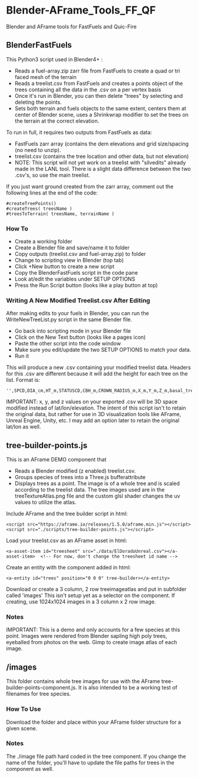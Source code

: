 # **Blender-AFrame_Tools_FF_QF**
Blender and AFrame tools for FastFuels and Quic-Fire

## **BlenderFastFuels**
This Python3 script used in Blender4+ :
- Reads a fuel-array.zip zarr file from FastFuels to create a quad or tri faced mesh of the terrain
- Reads a treelist.csv from FastFuels and creates a points object of the trees containing all the data in the .csv on a per vertex basis
- Once it's run in Blender, you can then delete "trees" by selecting and deleting the points.
- Sets both terrain and fuels objects to the same extent, centers them at center of Blender scene, uses a Shrinkwrap modifier to set the trees on the terrain at the correct elevation.
 
To run in full, it requires two outputs from FastFuels as data:
- FastFuels zarr array (contains the dem elevations and grid size/spacing (no need to unzip).
- treelist.csv (contains the tree location and other data, but not elevation)
- NOTE: This script will not yet work on a treelist with "silvedits" already made in the LANL tool.  There is a slight data difference between the two .csv's, so use the main treelist.

If you just want ground created from the zarr array, comment out the following lines at the end of the code:
```
#createTreePoints()
#createTrees( treesName )
#treesToTerrain( treesName, terrainName )
```
### How To
+ Create a working folder
+ Create a Blender file and save/name it to folder
+ Copy outputs (treelist.csv and fuel-array.zip) to folder
+ Change to scripting view in Blender (top tab)
+ Click +New button to create a new script
+ Copy the BlenderFastFuels script in the code pane
+ Look at/edit the variables under SETUP OPTIONS
+ Press the Run Script button (looks like a play button at top)

### Writing A New Modified Treelist.csv After Editing
After making edits to your fuels in Blender, you can run the WriteNewTreeList.py script in the same Blender file.
+ Go back into scripting mode in your Blender file
+ Click on the New Text button (looks like a pages icon)
+ Paste the other script into the code window
+ Make sure you edit/update the two SETUP OPTIONS to match your data.
+ Run it

This will produce a new .csv containing your modified treelist data.
Headers for this .csv are different because it will add the height for each tree on the list.  Format is:
```
'',SPCD,DIA_cm,HT_m,STATUSCD,CBH_m,CROWN_RADIUS_m,X_m,Y_m,Z_m,basal_tree_ft^2
```
IMPORTANT:
x, y, and z values on your exported .csv will be 3D space modified instead of lat/lon/elevation.  The intent of this script isn't to retain the original data, but rather for use in 3D visualization tools like AFrame, Unreal Engine, Unity, etc.  I may add an option later to retain the original lat/lon as well. 

## **tree-builder-points.js**
This is an AFrame DEMO component that
+ Reads a Blender modified (z enabled) treelist.csv.
+ Groups species of trees into a Three.js bufferattribute
+ Displays trees as a point.  The image is of a whole tree and is scaled according to the treelist data.  The tree images used are in the treeTextureAtlas.png file and the custom glsl shader changes the uv values to utilize the atlas.

Include AFrame and the tree builder script in html:
```
<script src="https://aframe.io/releases/1.5.0/aframe.min.js"></script>
<script src="./scripts/tree-builder-points.js"></script>
```
Load your treelist.csv as an AFrame asset in html:
```
<a-asset-item id="treesheet" src="./data/ElDoradoUnreal.csv"></a-asset-item>  <!-- For now, don't change the treesheet id name -->
```
Create an entity with the component added in html:
```
<a-entity id="trees" position="0 0 0" tree-builder></a-entity>
```
Download or create a 3 column, 2 row treeimageatlas and put in subfolder called 'images'
This isn't setup yet as a selector on the component.  If creating, use 1024x1024 images in a 3 column x 2 row image.

### Notes
IMPORTANT:
This is a demo and only accounts for a few species at this point.
Images were rendered from Blender sapling high poly trees, eyeballed from photos on the web.
Gimp to create image atlas of each image.

## **/images**
This folder contains whole tree images for use with the AFrame tree-builder-points-component.js.  It is also intended to be a working test of filenames for tree species.

### How To Use
Download the folder and place within your AFrame folder structure for a given scene.

### Notes
The ./image file path hard coded in the tree component.  If you change the name of the folder, you'll have to update the file paths for trees in the component as well.

